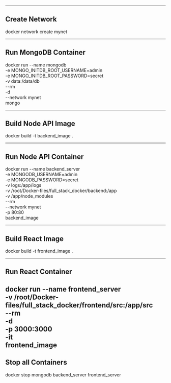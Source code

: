 ---------------------
Create Network
---------------------

docker network create mynet

---------------------
Run MongoDB Container
---------------------

docker run --name mongodb \
  -e MONGO_INITDB_ROOT_USERNAME=admin \
  -e MONGO_INITDB_ROOT_PASSWORD=secret \
  -v data:/data/db \
  --rm \
  -d \
  --network mynet \
  mongo

---------------------
Build Node API Image
---------------------

docker build -t backend_image .

---------------------
Run Node API Container
---------------------

docker run --name backend_server \
  -e MONGODB_USERNAME=admin \
  -e MONGODB_PASSWORD=secret \
  -v logs:/app/logs \
  -v /root/Docker-files/full_stack_docker/backend:/app \
  -v /app/node_modules \
  --rm \
  --network mynet \
  -p 80:80 \
  backend_image

---------------------
Build React  Image
---------------------

docker build -t frontend_image .

---------------------
Run React  Container
---------------------

docker run --name frontend_server \
  -v /root/Docker-files/full_stack_docker/frontend/src:/app/src \
  --rm \
  -d \
  -p 3000:3000 \
  -it \
frontend_image
---------------------
Stop all Containers
---------------------

docker stop mongodb backend_server frontend_server

